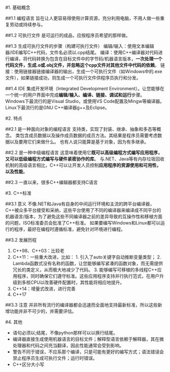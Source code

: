 #1. 基础概念

##1.1 编程语言
旨在让人更容易得使用计算资源，充分利用电脑，不用人做一些重复劳动或持续参与。

##1.2 可执行文件
是可运行的成品，应按程序员希望的那样做。

##1.3 生成可执行文件的步骤（构建可执行文件）
编辑/输入：使用文本编辑器/IDE编写C++代码，文件名必须以.cpp结尾。
编译：使用C++编译器对代码进行编译，将代码转换为包含在目标文件中的字节码/机器语言版本，**一次处理一个代码文件，生成.o或.obj文件，并忽略这个cpp文件对其他文件中代码的依赖**。
链接：使用链接器链接编译器的输出，生成一个可执行文件（如Windows中的.exe文件），如果链接成功，则生成一个可执行文件供程序员执行和分发。

##1.4 IDE
集成开发环境（Integrated Development Environment）。让您能够在一个统一的用户界面中完成**编辑/输入、编译、链接、调试和运行**步骤。
Windows下最流行的是Visual Studio，或使用VS Code配置及Mingw等编译器。
Linux下最流行的是GNU C++编译器g++及Eclipse。

#2. 特点

##2.1 是一种面向对象的编程语言
支持类，实现了封装、继承、抽象和多态等概念。
类包含成员数据以及操作成员数据的成员方法。其结果是程序员需要考虑数据以及要用它们来做什么。
也有人说只能算是基于对象，因为有多继承。

##2.2 是一种中级编程语言
这意味着使用它**既可以高级编程方式编写应用程序，又可以低级编程方式编写与硬件紧密协作的库**。
与.NET、Java等有内存垃圾回收机制的高级语言相比，C++可以让开发人员控制**应用程序的资源使用和可用性，以及性能**。

##2.3 一直以来，很多C++编辑器都支持C语言

#3. C++标准

##3.1 意义
不像.NET和Java有自身的中间运行环境和主流的跨平台编译器，C++被众多平台接受和采纳，这些平台使用了不同的编译器来编译成不同平台的机器语言/版本，为了避免这些不同编译器之前的差异导致的互操作性和移植方面的问题，ISO标准委员会批准了C++标准。
如果要编写Windows和Linux都可以运行的程序，最好在编程时遵循标准，避免针对环境进行编程。

##3.2 发展历程
1. C++98、C++03：比较老
2. C++11：一些重大改进，比如：
        1. 引入了auto关键字自动推断变量类型；
        2. Lambda函数式没有名称的函数，让您能够编写紧凑的函数对象，而无需提供冗长的类定义，从而极大地减少了代码。
        3. 能够编写可移植的多线程C++应用程序，同时确保它们遵守标准。这些应用程序支持并行执行范式，在用户升级到多核CPU以改善硬件配置时，其性能将相应地提升。
3. C++14：增量式改进，进行完善
4. C++17

##3.3 注意
并非所有流行的编译器都会迅速而全面地支持最新标准，所以这些新增功能并非不可少的，并需要评估。

#4. 其他
* 语句必须以;结尾，不像python那样可以以换行结尾。
* 编译器直接生成使用机器语言的目标文件；解释型语言依赖于解释器，其在微处理器和代码之间充当翻译，因此性能通常会受到影响。
* 警告不同于错误，不应系那个编译，只是可能有更好的编写方式；语法错误会禁止程序员生成可执行文件；运行时错误。
* C++区分大小写